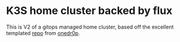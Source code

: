 # K3S home cluster backed by flux

This is V2 of a gitops managed home cluster, based off the excellent templated [repo](https://github.com/k8s-at-home/template-cluster-k3s) from [onedr0p](https://github.com/onedr0p).
